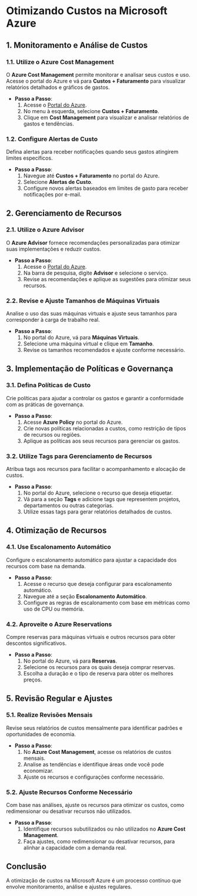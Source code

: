 # Otimizando Custos na Microsoft Azure

## 1. Monitoramento e Análise de Custos

### 1.1. Utilize o Azure Cost Management
O **Azure Cost Management** permite monitorar e analisar seus custos e uso. Acesse o portal do Azure e vá para **Custos + Faturamento** para visualizar relatórios detalhados e gráficos de gastos.

- **Passo a Passo**:
  1. Acesse o [Portal do Azure](https://portal.azure.com).
  2. No menu à esquerda, selecione **Custos + Faturamento**.
  3. Clique em **Cost Management** para visualizar e analisar relatórios de gastos e tendências.

### 1.2. Configure Alertas de Custo
Defina alertas para receber notificações quando seus gastos atingirem limites específicos.

- **Passo a Passo**:
  1. Navegue até **Custos + Faturamento** no portal do Azure.
  2. Selecione **Alertas de Custo**.
  3. Configure novos alertas baseados em limites de gasto para receber notificações por e-mail.

## 2. Gerenciamento de Recursos

### 2.1. Utilize o Azure Advisor
O **Azure Advisor** fornece recomendações personalizadas para otimizar suas implementações e reduzir custos.

- **Passo a Passo**:
  1. Acesse o [Portal do Azure](https://portal.azure.com).
  2. Na barra de pesquisa, digite **Advisor** e selecione o serviço.
  3. Revise as recomendações e aplique as sugestões para otimizar seus recursos.

### 2.2. Revise e Ajuste Tamanhos de Máquinas Virtuais
Analise o uso das suas máquinas virtuais e ajuste seus tamanhos para corresponder à carga de trabalho real.

- **Passo a Passo**:
  1. No portal do Azure, vá para **Máquinas Virtuais**.
  2. Selecione uma máquina virtual e clique em **Tamanho**.
  3. Revise os tamanhos recomendados e ajuste conforme necessário.

## 3. Implementação de Políticas e Governança

### 3.1. Defina Políticas de Custo
Crie políticas para ajudar a controlar os gastos e garantir a conformidade com as práticas de governança.

- **Passo a Passo**:
  1. Acesse **Azure Policy** no portal do Azure.
  2. Crie novas políticas relacionadas a custos, como restrição de tipos de recursos ou regiões.
  3. Aplique as políticas aos seus recursos para gerenciar os gastos.

### 3.2. Utilize Tags para Gerenciamento de Recursos
Atribua tags aos recursos para facilitar o acompanhamento e alocação de custos.

- **Passo a Passo**:
  1. No portal do Azure, selecione o recurso que deseja etiquetar.
  2. Vá para a seção **Tags** e adicione tags que representem projetos, departamentos ou outras categorias.
  3. Utilize essas tags para gerar relatórios detalhados de custos.

## 4. Otimização de Recursos

### 4.1. Use Escalonamento Automático
Configure o escalonamento automático para ajustar a capacidade dos recursos com base na demanda.

- **Passo a Passo**:
  1. Acesse o recurso que deseja configurar para escalonamento automático.
  2. Navegue até a seção **Escalonamento Automático**.
  3. Configure as regras de escalonamento com base em métricas como uso de CPU ou memória.

### 4.2. Aproveite o Azure Reservations
Compre reservas para máquinas virtuais e outros recursos para obter descontos significativos.

- **Passo a Passo**:
  1. No portal do Azure, vá para **Reservas**.
  2. Selecione os recursos para os quais deseja comprar reservas.
  3. Escolha a duração e o tipo de reserva para obter os melhores preços.

## 5. Revisão Regular e Ajustes

### 5.1. Realize Revisões Mensais
Revise seus relatórios de custos mensalmente para identificar padrões e oportunidades de economia.

- **Passo a Passo**:
  1. No **Azure Cost Management**, acesse os relatórios de custos mensais.
  2. Analise as tendências e identifique áreas onde você pode economizar.
  3. Ajuste os recursos e configurações conforme necessário.

### 5.2. Ajuste Recursos Conforme Necessário
Com base nas análises, ajuste os recursos para otimizar os custos, como redimensionar ou desativar recursos não utilizados.

- **Passo a Passo**:
  1. Identifique recursos subutilizados ou não utilizados no **Azure Cost Management**.
  2. Faça ajustes, como redimensionar ou desativar recursos, para alinhar a capacidade com a demanda real.

## Conclusão

A otimização de custos na Microsoft Azure é um processo contínuo que envolve monitoramento, análise e ajustes regulares.